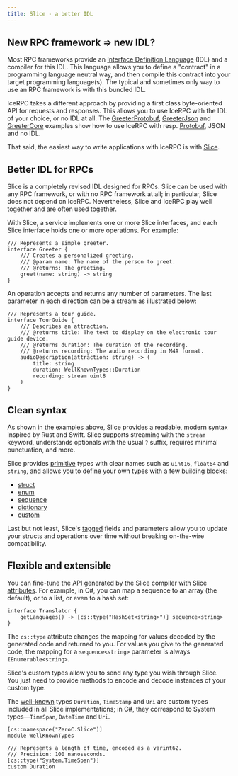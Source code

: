 ```yaml
---
title: Slice - a better IDL
---
```


## New RPC framework => new IDL?

Most RPC frameworks provide an [Interface Definition Language][idl] (IDL) and a compiler for this IDL. This language
allows you to define a "contract" in a programming language neutral way, and then compile this contract into your target
programming language(s). The typical and sometimes only way to use an RPC framework is with this bundled IDL.

IceRPC takes a different approach by providing a first class byte-oriented API for requests and responses. This allows
you to use IceRPC with the IDL of your choice, or no IDL at all. The [GreeterProtobuf][greeter-protobuf],
[GreeterJson][greeter-json] and [GreeterCore][greeter-core] examples show how to use IceRPC with resp.
[Protobuf][protobuf], JSON and no IDL.

That said, the easiest way to write applications with IceRPC is with [Slice][slice].

## Better IDL for RPCs

Slice is a completely revised IDL designed for RPCs. Slice can be used with any RPC framework, or with no RPC framework
at all; in particular, Slice does not depend on IceRPC. Nevertheless, Slice and IceRPC play well together and are often
used together.

With Slice, a service implements one or more Slice interfaces, and each Slice interface holds one or more operations.
For example:

```slice
/// Represents a simple greeter.
interface Greeter {
    /// Creates a personalized greeting.
    /// @param name: The name of the person to greet.
    /// @returns: The greeting.
    greet(name: string) -> string
}
```

An operation accepts and returns any number of parameters. The last parameter in each direction can be a stream as
illustrated below:

```slice
/// Represents a tour guide.
interface TourGuide {
    /// Describes an attraction.
    /// @returns title: The text to display on the electronic tour guide device.
    /// @returns duration: The duration of the recording.
    /// @returns recording: The audio recording in M4A format.
    audioDescription(attraction: string) -> (
        title: string
        duration: WellKnownTypes::Duration
        recording: stream uint8
    )
}
```

## Clean syntax

As shown in the examples above, Slice provides a readable, modern syntax inspired by Rust and Swift. Slice supports
streaming with the `stream` keyword, understands optionals with the usual `?` suffix, requires minimal punctuation, and
more.

Slice provides [primitive] types with clear names such as `uint16`, `float64` and `string`, and allows you to define
your own types with a few building blocks:
 - [struct][struct]
 - [enum][enum]
 - [sequence][sequence]
 - [dictionary][dictionary]
 - [custom][custom]

Last but not least, Slice's [tagged][tagged] fields and parameters allow you to update your structs and operations over
time without breaking on-the-wire compatibility.

## Flexible and extensible

You can fine-tune the API generated by the Slice compiler with Slice [attributes][attributes]. For example, in C#, you
can map a sequence to an array (the default), or to a list, or even to a hash set:

```slice
interface Translator {
    getLanguages() -> [cs::type("HashSet<string>")] sequence<string>
}
```

The `cs::type` attribute changes the mapping for values decoded by the generated code and returned to you. For values
you give to the generated code, the mapping for a `sequence<string>` parameter is always `IEnumerable<string>`.

Slice's custom types allow you to send any type you wish through Slice. You just need to provide methods to encode and
decode instances of your custom type.

The [well-known] types `Duration`, `TimeStamp` and `Uri` are custom types included in all Slice implementations; in C#,
they correspond to System types—`TimeSpan`, `DateTime` and `Uri`.

```slice
[cs::namespace("ZeroC.Slice")]
module WellKnownTypes

/// Represents a length of time, encoded as a varint62.
/// Precision: 100 nanoseconds.
[cs::type("System.TimeSpan")]
custom Duration
```

[attributes]: /slice2/language-guide/attributes
[custom]: /slice2/language-guide/custom-types
[dictionary]: /slice2/language-guide/dictionary-types
[enum]: /slice2/language-guide/enum-types
[idl]: https://en.wikipedia.org/wiki/Interface_description_language
[greeter-core]: https://github.com/icerpc/icerpc-csharp/tree/main/examples/GreeterCore
[greeter-json]: https://github.com/icerpc/icerpc-csharp/tree/main/examples/GreeterJson
[greeter-protobuf]: https://github.com/icerpc/icerpc-csharp/tree/main/examples/GreeterProtobuf
[primitive]: /slice2/language-guide/primitive-types
[protobuf]: https://en.wikipedia.org/wiki/Protocol_Buffers
[sequence]: /slice2/language-guide/sequence-types
[slice]: /slice2
[struct]: /slice2/language-guide/struct-types
[tagged]: /slice2/language-guide/fields#tagged-fields
[well-known]: /slice2/language-guide/well-known-types
